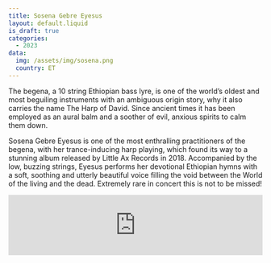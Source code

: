 ```yaml
---
title: Sosena Gebre Eyesus
layout: default.liquid
is_draft: true
categories:
  - 2023
data:
  img: /assets/img/sosena.png
  country: ET
---
```


<p>The begena, a 10 string Ethiopian bass lyre, is one of the world’s oldest and most beguiling instruments with an ambiguous origin story, why it also carries the name The Harp of David. Since ancient times it has been employed as an aural balm and a soother of evil, anxious spirits to calm them down.</p> 
<p>Sosena Gebre Eyesus is one of the most enthralling practitioners of the begena, with her trance-inducing harp playing, which found its way to a stunning album released by Little Ax Records in 2018. Accompanied by the low, buzzing strings, Eyesus performs her devotional Ethiopian hymns with a soft, soothing and utterly beautiful voice filling the void between the World of the living and the dead. Extremely rare in concert this is not to be missed!</p>

<iframe style="border: 0; width: 100%; height: 120px;" src="https://bandcamp.com/EmbeddedPlayer/album=3777361849/size=large/bgcol=ffffff/linkcol=0687f5/tracklist=false/artwork=small/transparent=true/" seamless><a href="https://littleaxerecords.bandcamp.com/album/sosena-gebre-eyesus">Sosena Gebre Eyesus by Sosena Gebre Eyesus</a></iframe>
